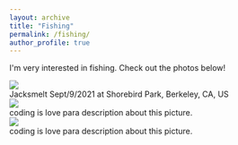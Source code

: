 ```yaml
---
layout: archive
title: "Fishing"
permalink: /fishing/
author_profile: true
---
```


I'm very interested in fishing. Check out the photos below!

<link rel="stylesheet" href="../assets/css/stylesheet.css">
<meta name="viewport" content="width=device-width, initial-scale=1.0">

<div id="wrapper">
  <div class="image-container">
    <img src="../images/fishing/jacksmelt_1.jpg" />
    <div class="image-caption">
      <h1_hover>Jacksmelt</h1_hover>
      <p_hover>Sept/9/2021 at Shorebird Park, Berkeley, CA, US</p_hover>
    </div>
  </div>

  <div class="image-container">
    <img src="http://imgh.us/dog-1718242_960_720.jpg" />
    <div class="image-caption">
      <h1_hover>coding is love</h1_hover>
      <p_hover>para description about this picture.</p_hover>
    </div>
  </div>

  <div class="image-container">
    <img src="http://imgh.us/heart-1776746_960_720.jpg" />
    <div class="image-caption">
      <h1_hover>coding is love</h1_hover>
      <p_hover>para description about this picture.</p_hover>
    </div>
  </div>
</div>

